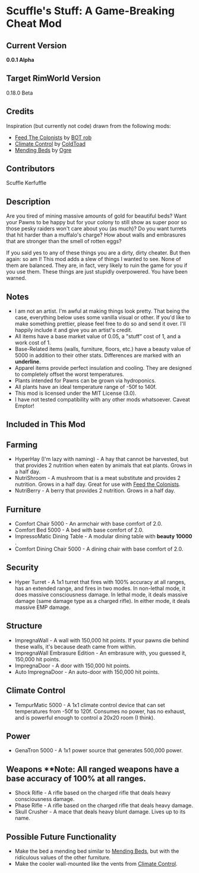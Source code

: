 Scuffle's Stuff: A Game-Breaking Cheat Mod
==========================================

Current Version
---------------
**0.0.1 Alpha**

Target RimWorld Version
-----------------------
0.18.0 Beta

Credits
-------
Inspiration (but currently not code) drawn from the following mods:
* [Feed The Colonists][1] by [BOT rob][2]
* [Climate Control][3] by [ColdToad][4]
* [Mending Beds][5] by [Ogre][6]

Contributors
------------
Scuffle Kerfuffle

Description
-----------
Are you tired of mining massive amounts of gold for beautiful beds? Want your Pawns to be happy but for your colony to still show as super poor so those pesky raiders won't care about you (as much)? Do you want turrets that hit harder than a muffalo's charge? How about walls and embrasures that are stronger than the smell of rotten eggs?

If you said yes to any of these things you are a dirty, dirty cheater. But then again: so am I! This mod adds a slew of things I wanted to see. None of them are balanced. They are, in fact, very likely to ruin the game for you if you use them. These things are just stupidly overpowered. You have been warned.

Notes
-----
* I am not an artist. I'm awful at making things look pretty. That being the case, everything below uses some vanilla visual or other. If you'd like to make something prettier, please feel free to do so and send it over. I'll happily include it and give you an artist's credit.
* All items have a base market value of 0.05, a "stuff" cost of 1, and a work cost of 1.
* Base-Related items (walls, furniture, floors, etc.) have a beauty value of 5000 in addition to their other stats. Differences are marked with an __underline__.
* Apparel items provide perfect insulation and cooling. They are designed to completely offset the worst temperatures.
* Plants intended for Pawns can be grown via hydroponics.
* All plants have an ideal temperature range of -50f to 140f.
* This mod is licensed under the MIT License (3.0). 
* I have not tested compatibility with any other mods whatsoever. Caveat Emptor!

Included in This Mod
--------------------

## Farming

* HyperHay (I'm lazy with naming) - A hay that cannot be harvested, but that provides 2 nutrition when eaten by animals that eat plants. Grows in a half day.
* NutriShroom - A mushroom that is a meat substitute and provides 2 nutrition. Grows in a half day. Great for use with [Feed the Colonists][1].
* NutriBerry - A berry that provides 2 nutrition. Grows in a half day.

## Furniture

* Comfort Chair 5000 - An armchair with base comfort of 2.0.
* Comfort Bed 5000 - A bed with base comfort of 2.0.
* ImpressoMatic Dining Table - A modular dining table with __beauty 10000__ .
* Comfort Dining Chair 5000 - A dining chair with base comfort of 2.0.

## Security

* Hyper Turret - A 1x1 turret that fires with 100% accuracy at all ranges, has an extended range, and fires in two modes. In non-lethal mode, it does massive consciousness damage. In lethal mode, it deals massive damage (same damage type as a charged rifle). In either mode, it deals massive EMP damage.

## Structure

* ImpregnaWall - A wall with 150,000 hit points. If your pawns die behind these walls, it's because death came from within.
* ImpregnaWall Embrasure Edition - An embrasure with, you guessed it, 150,000 hit points.
* ImpregnaDoor - A door with 150,000 hit points.
* Auto ImpregnaDoor - An auto-door with 150,000 hit points.

## Climate Control

* TempurMatic 5000 - A 1x1 climate control device that can set temperatures from -50f to 120f. Consumes no power, has no exhaust, and is powerful enough to control a 20x20 room (I think).

## Power

* GenaTron 5000 - A 1x1 power source that generates 500,000 power.

## Weapons **Note: All ranged weapons have a base accuracy of 100% at all ranges.

* Shock Rifle - A rifle based on the charged rifle that deals heavy consciousness damage.
* Phase Rifle - A rifle based on the charged rifle that deals heavy damage.
* Skull Crusher - A mace that deals heavy blunt damage. Lives up to its name.

## Possible Future Functionality

* Make the bed a mending bed similar to [Mending Beds][5], but with the ridiculous values of the other furniture.
* Make the cooler wall-mounted like the vents from [Climate Control][3].

[1]: https://steamcommunity.com/sharedfiles/filedetails/?id=729690064 "Feed the Colonists"
[2]: https://steamcommunity.com/id/Gutsnipe "BOT rob"
[3]: https://steamcommunity.com/sharedfiles/filedetails/?id=973091113 "Climate Control"
[4]: https://steamcommunity.com/id/vasumahesh "ColdToad"
[5]: https://steamcommunity.com/sharedfiles/filedetails/?id=1242508171 "Mending Beds"
[6]: https://steamcommunity.com/profiles/76561198036333870 "Ogre"